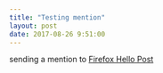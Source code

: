 ```yaml
---
title: "Testing mention"
layout: post
date: 2017-08-26 9:51:00
---
```

sending a mention to [Firefox Hello Post](http://herestomwiththeweather.com/2015/01/15/firefox-hello/)

